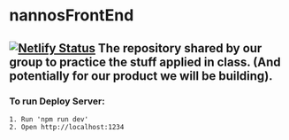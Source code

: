 # nannosFrontEnd
[![Netlify Status](https://api.netlify.com/api/v1/badges/7ddc6d3e-644c-4550-8031-a4e0057bd1ef/deploy-status)](https://app.netlify.com/sites/nannosfoodsdev/deploys)
The repository shared by our group to practice the stuff applied in class. (And potentially for our product we will be building).
---
### To run Deploy Server:
    1. Run 'npm run dev'
    2. Open http://localhost:1234

